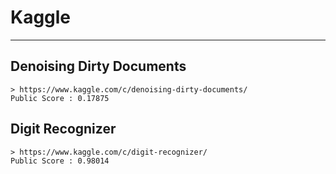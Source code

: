 # Kaggle
- - -
## Denoising Dirty Documents
~~~
> https://www.kaggle.com/c/denoising-dirty-documents/
Public Score : 0.17875
~~~

## Digit Recognizer
~~~
> https://www.kaggle.com/c/digit-recognizer/
Public Score : 0.98014
~~~
